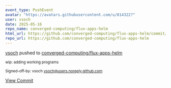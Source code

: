 ```yaml
---
event_type: PushEvent
avatar: "https://avatars.githubusercontent.com/u/814322?"
user: vsoch
date: 2025-05-16
repo_name: converged-computing/flux-apps-helm
html_url: https://github.com/converged-computing/flux-apps-helm/commit/cc8a293da46ddff67cfda5cf89de557751a7413b
repo_url: https://github.com/converged-computing/flux-apps-helm
---
```


<a href='https://github.com/vsoch' target='_blank'>vsoch</a> pushed to <a href='https://github.com/converged-computing/flux-apps-helm' target='_blank'>converged-computing/flux-apps-helm</a>

<small>wip: adding working programs

Signed-off-by: vsoch <vsoch@users.noreply.github.com></small>

<a href='https://github.com/converged-computing/flux-apps-helm/commit/cc8a293da46ddff67cfda5cf89de557751a7413b' target='_blank'>View Commit</a>
